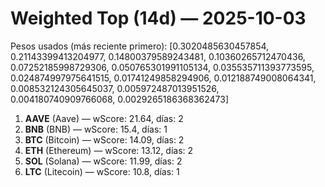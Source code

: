 # Weighted Top (14d) — 2025-10-03
Pesos usados (más reciente primero): [0.3020485630457854, 0.21143399413204977, 0.14800379589243481, 0.10360265712470436, 0.07252185998729306, 0.050765301991105134, 0.035535711393773595, 0.024874997975641515, 0.01741249858294906, 0.012188749008064341, 0.008532124305645037, 0.005972487013951526, 0.004180740909766068, 0.0029265186368362473]
1. **AAVE** (Aave) — wScore: 21.64, días: 2
2. **BNB** (BNB) — wScore: 15.4, días: 1
3. **BTC** (Bitcoin) — wScore: 14.09, días: 2
4. **ETH** (Ethereum) — wScore: 13.12, días: 2
5. **SOL** (Solana) — wScore: 11.99, días: 2
6. **LTC** (Litecoin) — wScore: 10.8, días: 1